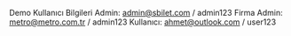 Demo Kullanıcı Bilgileri
Admin: admin@sbilet.com / admin123
Firma Admin: metro@metro.com.tr / admin123
Kullanıcı: ahmet@outlook.com / user123

